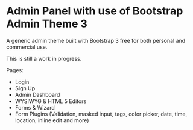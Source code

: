 Admin Panel with use of Bootstrap Admin Theme 3
================================================

A generic admin theme built with Bootstrap 3 free for both personal and commercial use. 

This is still a work in progress.

Pages:

- Login
- Sign Up
- Admin Dashboard
- WYSIWYG & HTML 5 Editors
- Forms & Wizard
- Form Plugins (Validation, masked input, tags, color picker, date, time, location, inline edit and more)
